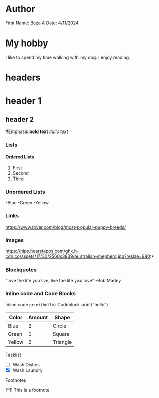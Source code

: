 # Author
First Name: Beza A
Date: 4/11/2024

# My hobby
I like to spend my time walking with my dog. I enjoy reading. 

# headers
# header 1
## header 2

#Emphasis
**bold text**
*italic text*

### Lists
#### Ordered Lists
1. First
2. Second
3. Third

### Unordered Lists
-Blue
-Green
-Yellow

### Links
https://www.rover.com/blog/most-popular-puppy-breeds/

### Images
https://hips.hearstapps.com/ghk.h-cdn.co/assets/17/30/2560x3839/australian-shepherd.jpg?resize=980:*

### Blockquotes
"love the life you live, live the life you love" -Bob Marley

### Inline code and Code Blocks
Inline code `print(hello)`
Codeblock print("hello")


| Color | Amount | Shape |
|-----|------|-----|
| Blue | 2 | Circle |
| Green | 1 | Square |
| Yellow | 2 | Triangle |

Tasklist
- [ ] Wash Dishes
- [x] Wash Laundry

Footnotes

[^1] This is a footnote






